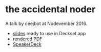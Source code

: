 # the accidental noder

A talk by ceejbot at Nodevember 2016.

* [slides](slides.md) ready to use in Deckset.app
* [rendered PDF](slides.pdf)
* [SpeakerDeck](https://speakerdeck.com/ceejbot/the-accidental-noder)
